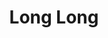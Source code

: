 ---
title: "Long Long"
url: /santiago-de-veraguas/long-long-calle-4-a-norte/
shop: teléfono móvil
---